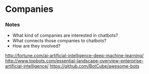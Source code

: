 Companies
=========

### Notes


-	What kind of companies are interested in chatbots?
-	What connects those companies to chatbots?
-	How are they involved?

http://fortune.com/ai-artificial-intelligence-deep-machine-learning/
http://www.topbots.com/essential-landscape-overview-enterprise-artificial-intelligence/
https://github.com/BotCube/awesome-bots
